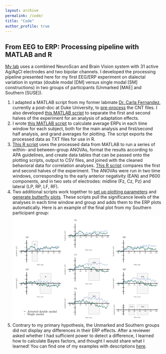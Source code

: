 ```yaml
---
layout: archive
permalink: /code/
title: "Code"
author_profile: true
---
```


## From EEG to ERP: Processing pipeline with MATLAB and R

[My lab](https://sites.psu.edu/bildlab/) uses a combined NeuroScan and Brain Vision system with 31 active Ag/AgCl electrodes and two bipolar channels. I developed the processing pipeline presented here for my first EEG/ERP experiment on dialectal variation in syntax (double modal [DM] versus single modal [SM] constructions) in two groups of participants (Unmarked [MAE] and Southern [SUSE]).

1. I adapted a MATLAB script from my former labmate [Dr. Carla Fernandez](https://www.linkedin.com/in/carla-fernandez-5ab404bb/), currently a post-doc at Duke University, to [pre-process](https://github.com/hollzzar/eeg-data-scripts/blob/master/DM_process.m) the CNT files. I also developed [this MATLAB script](https://github.com/hollzzar/eeg-data-scripts/blob/master/DM_process_half.m) to separate the first and second halves of the experiment for an analysis of adaptation effects.
2. I wrote [this MATLAB script](https://github.com/hollzzar/eeg-data-scripts/blob/master/DM_analysis.m) to calculate average ERPs in each time window for each subject, both for the main analysis and first/second half analysis, and  grand averages for plotting. The script exports the processed data as TXT files for use in R.
3. [This R script](https://github.com/hollzzar/erp-data-scripts/blob/main/1a_group_analysis.R) uses the processed data from MATLAB to run a series of within- and between-group ANOVAs, format the results according to APA guidelines, and create data tables that can be passed onto the plotting scripts, output to CSV files, and joined with the cleaned behavioral data for correlation analyses. [This R script](https://github.com/hollzzar/erp-data-scripts/blob/main/1b_group_analysis_halves.R) compares the first and second halves of the experiment. The ANOVAs were run in two time windows, corresponding to the early anterior negativity (EAN) and P600 components, and in two sets of electrodes: midline (Fz, Cz, Pz) and lateral (LP, RP, LF, RF).
4. Two additional scripts work together to [set up plotting parameters](https://github.com/hollzzar/erp-data-scripts/blob/main/2_plot_format.R) and [generate butterfly plots](https://github.com/hollzzar/erp-data-scripts/blob/main/3_erp_plots.R). These scripts pull the significance levels of the analyses in each time window and group and adds them to the ERP plots automatically. Here is an example of the final plot from my Southern participant group: ![Southern group butterfly plot](/images/SUSE_erp.png)
5. Contrary to my primary hypothesis, the Unmarked and Southern groups did not display any differences in their ERP effects. After a reviewer asked whether I had sufficient power to detect a difference, I learned how to calculate Bayes factors, and thought I would share what I learned! You can find one of my examples with descriptions [here](https://htmlpreview.github.io/?https://github.com/hollzzar/erp-data-scripts/blob/main/4_bayes_example.html).